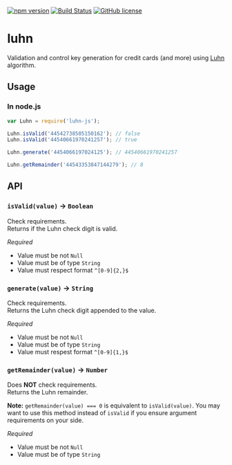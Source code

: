 [![npm version](https://badge.fury.io/js/luhn-js.svg)](https://badge.fury.io/js/luhn-js)
[![Build Status](https://travis-ci.org/EDumdum/luhn.svg?branch=master)](https://travis-ci.org/EDumdum/luhn)
[![GitHub license](https://img.shields.io/badge/license-MIT-blue.svg)](https://raw.githubusercontent.com/Edumdum/luhn/master/LICENSE)

# luhn 

Validation and control key generation for credit cards (and more) using [Luhn](http://en.wikipedia.org/wiki/Luhn_algorithm) algorithm.

## Usage

### In node.js

```js
var Luhn = require('luhn-js');

Luhn.isValid('44542738505150162'); // false
Luhn.isValid('44540661970241257'); // true

Luhn.generate('4454066197024125'); // 44540661970241257

Luhn.getRemainder('44543353847144279'); // 8
```

## API

### `isValid(value)` -> `Boolean`

Check requirements.  
Returns if the Luhn check digit is valid.

*Required*
- Value must be not `Null`
- Value must be of type `String`
- Value must respect format `^[0-9]{2,}$`

### `generate(value)` -> `String`

Check requirements.  
Returns the Luhn check digit appended to the value.

*Required*
- Value must be not `Null`
- Value must be of type `String`
- Value must respest format `^[0-9]{1,}$`

### `getRemainder(value)` -> `Number`

Does **NOT** check requirements.  
Returns the Luhn remainder.

**Note:** `getRemainder(value) === 0` is equivalent to `isValid(value)`. You may want to use this method instead of `isValid` if you ensure argument requirements on your side.

*Required*
- Value must be not `Null`
- Value must be of type `String`

